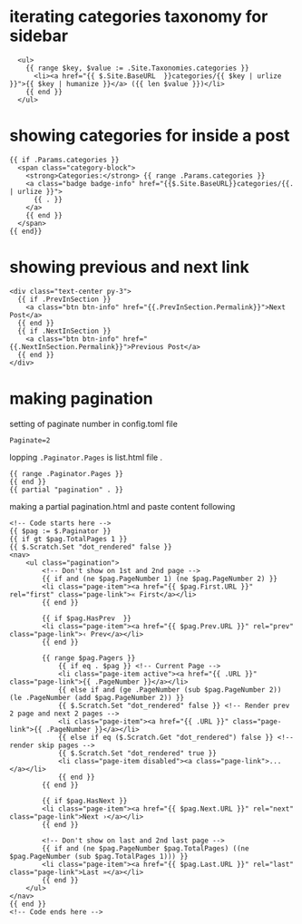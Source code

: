 # iterating categories taxonomy for sidebar

~~~go-html-template
  <ul>
    {{ range $key, $value := .Site.Taxonomies.categories }}
      <li><a href="{{ $.Site.BaseURL  }}categories/{{ $key | urlize  }}">{{ $key | humanize }}</a> ({{ len $value }})</li>
    {{ end }}
  </ul>
~~~

# showing categories for inside a post

~~~go-html-template
{{ if .Params.categories }}
  <span class="category-block">
    <strong>Categories:</strong> {{ range .Params.categories }}
    <a class="badge badge-info" href="{{$.Site.BaseURL}}categories/{{. | urlize }}">
      {{ . }}
    </a>
    {{ end }}
  </span>
{{ end}}
~~~

# showing previous and next link

~~~go-html-template
<div class="text-center py-3">
  {{ if .PrevInSection }}
    <a class="btn btn-info" href="{{.PrevInSection.Permalink}}">Next Post</a>
  {{ end }}
  {{ if .NextInSection }}
    <a class="btn btn-info" href="{{.NextInSection.Permalink}}">Previous Post</a>
  {{ end }}
</div>
~~~

# making pagination 
setting of paginate number in config.toml file 
~~~go-html-template
Paginate=2
~~~    

lopping `.Paginator.Pages` is list.html file .     

~~~go-html-template
{{ range .Paginator.Pages }}
{{ end }}
{{ partial "pagination" . }}
~~~    

making a partial pagination.html and paste content following          
~~~go-html-template
<!-- Code starts here -->
{{ $pag := $.Paginator }}
{{ if gt $pag.TotalPages 1 }}
{{ $.Scratch.Set "dot_rendered" false }}
<nav>
    <ul class="pagination">
        <!-- Don't show on 1st and 2nd page -->
        {{ if and (ne $pag.PageNumber 1) (ne $pag.PageNumber 2) }}
        <li class="page-item"><a href="{{ $pag.First.URL }}" rel="first" class="page-link">« First</a></li>
        {{ end }}

        {{ if $pag.HasPrev  }}
        <li class="page-item"><a href="{{ $pag.Prev.URL }}" rel="prev" class="page-link">‹ Prev</a></li>
        {{ end }}

        {{ range $pag.Pagers }}
            {{ if eq . $pag }} <!-- Current Page -->
            <li class="page-item active"><a href="{{ .URL }}" class="page-link">{{ .PageNumber }}</a></li>
            {{ else if and (ge .PageNumber (sub $pag.PageNumber 2)) (le .PageNumber (add $pag.PageNumber 2)) }}
            {{ $.Scratch.Set "dot_rendered" false }} <!-- Render prev 2 page and next 2 pages -->
            <li class="page-item"><a href="{{ .URL }}" class="page-link">{{ .PageNumber }}</a></li>
            {{ else if eq ($.Scratch.Get "dot_rendered") false }} <!-- render skip pages -->
            {{ $.Scratch.Set "dot_rendered" true }}
            <li class="page-item disabled"><a class="page-link">...</a></li>
            {{ end }}
        {{ end }}

        {{ if $pag.HasNext }}
        <li class="page-item"><a href="{{ $pag.Next.URL }}" rel="next" class="page-link">Next ›</a></li>
        {{ end }}

        <!-- Don't show on last and 2nd last page -->
        {{ if and (ne $pag.PageNumber $pag.TotalPages) ((ne $pag.PageNumber (sub $pag.TotalPages 1))) }}
        <li class="page-item"><a href="{{ $pag.Last.URL }}" rel="last" class="page-link">Last »</a></li>
        {{ end }}
    </ul>
</nav>
{{ end }}
<!-- Code ends here -->
~~~    




